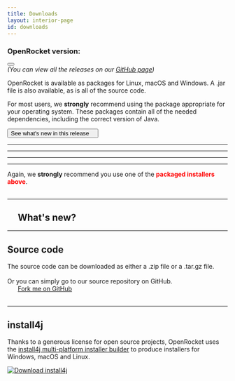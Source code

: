 ```yaml
---
title: Downloads
layout: interior-page
id: downloads
---
```


<div class="version-section">
  <h3 class="version-header">OpenRocket version: </h3>
  <div class="dropdown">
    <button class="dropbtn dropbtn-light" id="dropbtn"></button>
    <div id="dropdown-content" class="dropdown-content">
      <!-- Will be populated by fill_downloads.js script -->
    </div>
  </div>
  <div class="github-link"><i>(You can view all the releases on our <a href="https://github.com/openrocket/openrocket/releases">GitHub page</a>)</i></div>
</div>

OpenRocket is available as packages for Linux, macOS and Windows.  A .jar file
is also available, as is all of the source code.

For most users, we **strongly** recommend using the package
appropriate for your operating system. These packages contain all of
the needed dependencies, including the correct version of Java.

<button id='button-whats-new' onclick="scrollToSection('whats-new')" type="button" class="whats-new-btn btn btn-red">
          See what's new in this release <i class="fa-solid fa-arrow-down" style="margin-left: 1em"></i></button>

<hr class="separator-downloads"/>

<!-- All the download content is generated by fill_downloads.js -->
<div id="downloads-content">
  <!-- Windows -->
  <div id="content-Windows" class="download-content-OS"></div>

  <hr class="separator-downloads"/>

  <!-- macOS -->
  <div id="content-macOS" class="download-content-OS"></div>

  <hr class="separator-downloads"/>

  <!-- Linux -->
  <div id="content-Linux" class="download-content-OS"></div>

  <hr class="separator-downloads"/>

  <!-- JAR -->
  <div id="content-JAR" class="download-content-OS">
    Again, we <b>strongly</b> recommend you use one of the <b><font color="red">packaged installers above</font></b>.<br/>
  </div>

  <br>
</div>

<hr class="thick-separator"/>

<!-- What's new -->
<div id="whats-new">
  <h2><i class="fa-solid fa-bullhorn" style="margin-right: 1.5rem; color: #ec5f5f;"></i>What's new?</h2>
  <div id="content-whats-new"></div>
  <hr class="thin-separator"/>
</div>

<!-- Source code -->
<div id="content-source">
  <h2>Source code</h2>
  The source code can be downloaded as either a .zip file or a .tar.gz file. 
  <div>
    <a id="source-zip" class="btn btn-primary btn-lg" role="button"></a>  
    <a id="source-tar.gz" class="btn btn-primary btn-lg" role="button"></a>
  </div>

  <br>
  Or you can simply go to our source repository on GitHub. 
  <div>
    <a class="btn btn-success btn-lg" href="https://github.com/openrocket/openrocket" target="_blank" role="button">
      <i class="fa-brands fa-github" style="margin-right: 1.5rem"></i>
      Fork me on GitHub
    </a>
  </div>
</div>

<br>
<hr/>

## install4j
Thanks to a generous license for open source projects, OpenRocket uses
the [install4j multi-platform installer builder](https://www.ej-technologies.com/products/install4j/overview.html) to produce installers for Windows, macOS and Linux. 

<a href="https://www.ej-technologies.com/products/install4j/overview.html" role="button">
    <img alt="Download install4j" src="/img/install4j_download_btn.png">
</a>

<link rel="stylesheet" href="/css/downloads.css">

<script type="text/javascript" src="/js/whats-new.js" defer></script>
<script type="text/javascript" src="/js/collapsible.js" defer></script>
<script type="text/javascript" src="/js/fill_downloads.js" defer></script>
<script>
  window.onload = function() {
    attachCollapsibleListeners();
  }
</script>